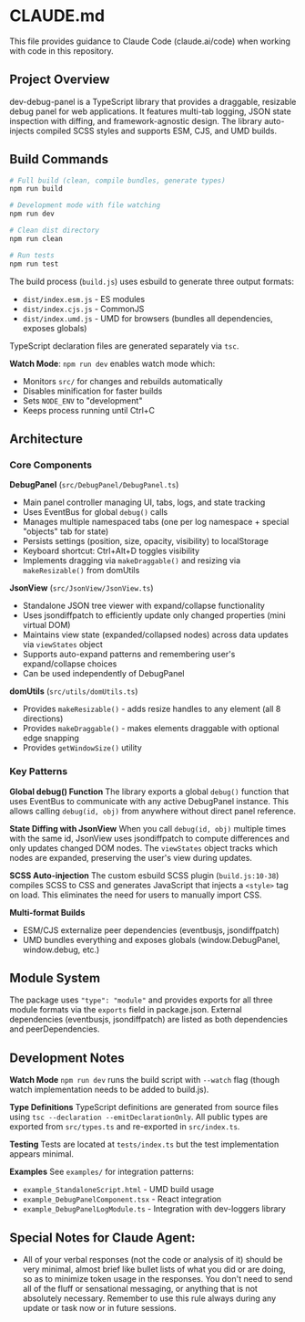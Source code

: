 # CLAUDE.md

This file provides guidance to Claude Code (claude.ai/code) when working with code in this repository.

## Project Overview

dev-debug-panel is a TypeScript library that provides a draggable, resizable debug panel for web applications. It features multi-tab logging, JSON state inspection with diffing, and framework-agnostic design. The library auto-injects compiled SCSS styles and supports ESM, CJS, and UMD builds.

## Build Commands

```bash
# Full build (clean, compile bundles, generate types)
npm run build

# Development mode with file watching
npm run dev

# Clean dist directory
npm run clean

# Run tests
npm run test
```

The build process (`build.js`) uses esbuild to generate three output formats:
- `dist/index.esm.js` - ES modules
- `dist/index.cjs.js` - CommonJS
- `dist/index.umd.js` - UMD for browsers (bundles all dependencies, exposes globals)

TypeScript declaration files are generated separately via `tsc`.

**Watch Mode**: `npm run dev` enables watch mode which:
- Monitors `src/` for changes and rebuilds automatically
- Disables minification for faster builds
- Sets `NODE_ENV` to "development"
- Keeps process running until Ctrl+C

## Architecture

### Core Components

**DebugPanel** (`src/DebugPanel/DebugPanel.ts`)
- Main panel controller managing UI, tabs, logs, and state tracking
- Uses EventBus for global `debug()` calls
- Manages multiple namespaced tabs (one per log namespace + special "objects" tab for state)
- Persists settings (position, size, opacity, visibility) to localStorage
- Keyboard shortcut: Ctrl+Alt+D toggles visibility
- Implements dragging via `makeDraggable()` and resizing via `makeResizable()` from domUtils

**JsonView** (`src/JsonView/JsonView.ts`)
- Standalone JSON tree viewer with expand/collapse functionality
- Uses jsondiffpatch to efficiently update only changed properties (mini virtual DOM)
- Maintains view state (expanded/collapsed nodes) across data updates via `viewStates` object
- Supports auto-expand patterns and remembering user's expand/collapse choices
- Can be used independently of DebugPanel

**domUtils** (`src/utils/domUtils.ts`)
- Provides `makeResizable()` - adds resize handles to any element (all 8 directions)
- Provides `makeDraggable()` - makes elements draggable with optional edge snapping
- Provides `getWindowSize()` utility

### Key Patterns

**Global debug() Function**
The library exports a global `debug()` function that uses EventBus to communicate with any active DebugPanel instance. This allows calling `debug(id, obj)` from anywhere without direct panel reference.

**State Diffing with JsonView**
When you call `debug(id, obj)` multiple times with the same id, JsonView uses jsondiffpatch to compute differences and only updates changed DOM nodes. The `viewStates` object tracks which nodes are expanded, preserving the user's view during updates.

**SCSS Auto-injection**
The custom esbuild SCSS plugin (`build.js:10-38`) compiles SCSS to CSS and generates JavaScript that injects a `<style>` tag on load. This eliminates the need for users to manually import CSS.

**Multi-format Builds**
- ESM/CJS externalize peer dependencies (eventbusjs, jsondiffpatch)
- UMD bundles everything and exposes globals (window.DebugPanel, window.debug, etc.)

## Module System

The package uses `"type": "module"` and provides exports for all three module formats via the `exports` field in package.json. External dependencies (eventbusjs, jsondiffpatch) are listed as both dependencies and peerDependencies.

## Development Notes

**Watch Mode**
`npm run dev` runs the build script with `--watch` flag (though watch implementation needs to be added to build.js).

**Type Definitions**
TypeScript definitions are generated from source files using `tsc --declaration --emitDeclarationOnly`. All public types are exported from `src/types.ts` and re-exported in `src/index.ts`.

**Testing**
Tests are located at `tests/index.ts` but the test implementation appears minimal.

**Examples**
See `examples/` for integration patterns:
- `example_StandaloneScript.html` - UMD build usage
- `example_DebugPanelComponent.tsx` - React integration
- `example_DebugPanelLogModule.ts` - Integration with dev-loggers library


## Special Notes for Claude Agent:
- All of your verbal responses (not the code or analysis of it) should be very minimal, almost brief like bullet lists of what you did or are doing, so as to minimize token usage in the responses. You don't need to send all of the fluff or sensational messaging, or anything that is not absolutely necessary. Remember to use this rule always during any update or task now or in future sessions.